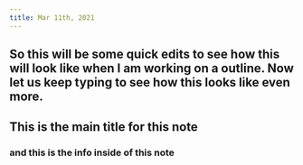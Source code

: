 ```yaml
---
title: Mar 11th, 2021
---
```


## So this will be some quick edits to see how this will look like when I am working on a outline. Now let us keep typing to see how this looks like even more.
## This is the main title for this note
### and this is the info inside of this note
